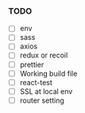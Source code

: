 ### TODO

- [ ] env
- [ ] sass
- [ ] axios
- [ ] redux or recoil
- [ ] prettier
- [ ] Working build file
- [ ] react-test
- [ ] SSL at local env
- [ ] router setting
